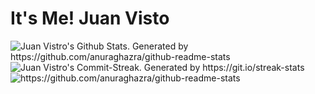 # It's Me! Juan Visto

<img src='https://github-readme-stats.vercel.app/api?username=jpmbvistro&show_icons=true&theme=omni&hide_border=true' alt="Juan Vistro's Github Stats. Generated by https://github.com/anuraghazra/github-readme-stats"/>

<img src='http://github-readme-streak-stats.herokuapp.com?user=jpmbvistro&theme=omni&hide_border=true' alt="Juan Vistro's Commit-Streak. Generated by https://git.io/streak-stats"/>

<img src='https://github-readme-stats.vercel.app/api/top-langs/?username=anuraghazra&layout=compact&theme=omni&hide_border=true' alt='https://github.com/anuraghazra/github-readme-stats'/>

